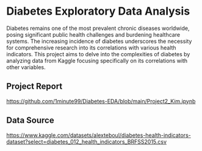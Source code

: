 # Diabetes Exploratory Data Analysis

Diabetes remains one of the most prevalent chronic diseases worldwide, posing significant public health challenges and burdening healthcare systems. The increasing incidence of diabetes underscores the necessity for comprehensive research into its correlations with various health indicators. This project aims to delve into the complexities of diabetes by analyzing data from Kaggle focusing specifically on its correlations with other variables.

## Project Report
https://github.com/1minute99/Diabetes-EDA/blob/main/Project2_Kim.ipynb

## Data Source
https://www.kaggle.com/datasets/alexteboul/diabetes-health-indicators-dataset?select=diabetes_012_health_indicators_BRFSS2015.csv

